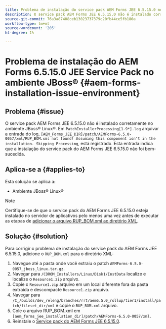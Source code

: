 ```yaml
---
title: Problema de instalação do service pack AEM Forms JEE 6.5.15.0 no ambiente JBoss® Linux®
description: O service pack AEM Forms JEE 6.5.15.0 não é instalado corretamente no ambiente JBoss® Linux®, quaisquer alterações de patch não são aplicadas ao servidor de aplicativos. Adicione o arquivo RUP_BOM.xml ao diretório XML.
source-git-commit: 76a3a87408ceb13023737379c20fb44ce5fb180a
workflow-type: tm+mt
source-wordcount: '205'
ht-degree: 1%

---
```



# Problema de instalação do AEM Forms 6.5.15.0 JEE Service Pack no ambiente JBoss® {#aem-forms-installation-issue-environment}

## Problema {#issue}

O service pack AEM Forms JEE 6.5.15.0 não é instalado corretamente no ambiente JBoss® Linux®. Em `PatchInstallerProcessing[1-9*].log` arquivar a entrada do log, `[AEM_Forms_JEE_DIR]/patch/AEMForms-6.5.0-0057/xml/RUP_BOM.xml not found! Assuming this component isn't in the installation. Skipping Processing`, está registrado. Esta entrada indica que a instalação do service pack do AEM Forms JEE 6.5.15.0 não foi bem-sucedida.

## Aplica-se a {#applies-to}

Esta solução se aplica a:
* Ambiente JBoss® Linux®

>[!NOTE]
>
> Certifique-se de que o service pack do AEM Forms JEE 6.5.15.0 esteja instalado no servidor de aplicativos pelo menos uma vez antes de executar as etapas de [adicionar o arquivo RUP_BOM.xml ao diretório XML](#solution-solution).

## Solução {#solution}

Para corrigir o problema de instalação do service pack do AEM Forms JEE 6.5.15.0, adicione o `RUP_BOM.xml` para o diretório XML:
1. Navegue até a pasta onde você extraiu o patch `AEMForms-6.5.0-0057_jboss_linux.tar.gz`.
1. Navegar para `/CDROM_Installers/Linux/Disk1/InstData` localize e localize o `Resource1.zip` arquivo.
1. Copie o `Resource1.zip` arquivo em um local diferente fora da pasta extraída e descompacte `Resource1.zip` arquivo.
1. Navegar para `/C_/builds/dev_releng/branches/rrt/aem6.5.0_rollup/tier1/install/patch/fileset_dir/xml` e copie o `RUP_BOM.xml` arquivo.
1. Cole o arquivo RUP_BOM.xml em `[aem_forms_jee_installation_dir]/patch/AEMForms-6.5.0-0057/xml`.
1. Reinstale o [Service pack do AEM Forms JEE 6.5.15.0](https://experienceleague.adobe.com/docs/experience-manager-release-information/aem-release-updates/forms-updates/aem-forms-releases.html).